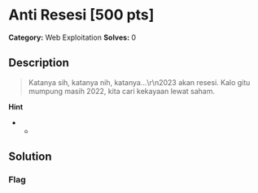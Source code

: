 # Anti Resesi [500 pts]

**Category:** Web Exploitation
**Solves:** 0

## Description
>Katanya sih, katanya nih, katanya...\r\n2023 akan resesi. Kalo gitu mumpung masih 2022, kita cari kekayaan lewat saham.

**Hint**
* -

## Solution

### Flag


